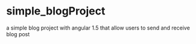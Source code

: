 # simple_blogProject
a simple blog project with angular 1.5 that allow users to send and receive blog post
